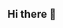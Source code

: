 ## Hi there 👋

<!--
**3lohssa/3lohssa** is a ✨ _special_ ✨ repository because its `README.md` (this file) appears on your GitHub profile.

Here are some ideas to get you started:

- 🔭 I’m currently studying in National Central University, major in CSIE
- 🌱 I’m currently learning Blockchain
- 👯 I’m looking to collaborate on ...
- 🤔 I’m looking for help with ...
- 💬 Ask me about ...
- 📫 How to rach me: welsey5950610@gmail.com
- 😄 Pronouns: ...
- ⚡ Fun fact: ...
-->
